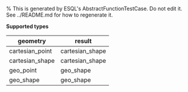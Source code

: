 % This is generated by ESQL's AbstractFunctionTestCase. Do not edit it. See ../README.md for how to regenerate it.

**Supported types**

| geometry | result |
| --- | --- |
| cartesian_point | cartesian_shape |
| cartesian_shape | cartesian_shape |
| geo_point | geo_shape |
| geo_shape | geo_shape |

